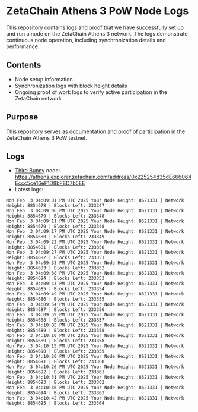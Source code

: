 # ZetaChain Athens 3 PoW Node Logs
This repository contains logs and proof that we have successfully set up and run a node on the ZetaChain Athens 3 network. The logs demonstrate continuous node operation, including synchronization details and performance.

## Contents
- Node setup information
- Synchronization logs with block height details
- Ongoing proof of work logs to verify active participation in the ZetaChain network

## Purpose
This repository serves as documentation and proof of participation in the ZetaChain Athens 3 PoW testnet.

## Logs

- [Third Bunny](https://thirdbunny.xyz/) node: https://athens.explorer.zetachain.com/address/0x225254d35dE666064Eccc5ce16eF1D8bF8D7b5EE
- Latest logs:
```
Mon Feb  3 04:09:01 PM UTC 2025 Your Node Height: 8621331 | Network Height: 8854678 | Blocks Left: 233347
Mon Feb  3 04:09:06 PM UTC 2025 Your Node Height: 8621331 | Network Height: 8854679 | Blocks Left: 233348
Mon Feb  3 04:09:11 PM UTC 2025 Your Node Height: 8621331 | Network Height: 8854679 | Blocks Left: 233348
Mon Feb  3 04:09:17 PM UTC 2025 Your Node Height: 8621331 | Network Height: 8854680 | Blocks Left: 233349
Mon Feb  3 04:09:22 PM UTC 2025 Your Node Height: 8621331 | Network Height: 8854681 | Blocks Left: 233350
Mon Feb  3 04:09:27 PM UTC 2025 Your Node Height: 8621331 | Network Height: 8854682 | Blocks Left: 233351
Mon Feb  3 04:09:33 PM UTC 2025 Your Node Height: 8621331 | Network Height: 8854683 | Blocks Left: 233352
Mon Feb  3 04:09:38 PM UTC 2025 Your Node Height: 8621331 | Network Height: 8854684 | Blocks Left: 233353
Mon Feb  3 04:09:43 PM UTC 2025 Your Node Height: 8621331 | Network Height: 8854685 | Blocks Left: 233354
Mon Feb  3 04:09:49 PM UTC 2025 Your Node Height: 8621331 | Network Height: 8854686 | Blocks Left: 233355
Mon Feb  3 04:09:54 PM UTC 2025 Your Node Height: 8621331 | Network Height: 8854687 | Blocks Left: 233356
Mon Feb  3 04:09:59 PM UTC 2025 Your Node Height: 8621331 | Network Height: 8854688 | Blocks Left: 233357
Mon Feb  3 04:10:05 PM UTC 2025 Your Node Height: 8621331 | Network Height: 8854689 | Blocks Left: 233358
Mon Feb  3 04:10:10 PM UTC 2025 Your Node Height: 8621331 | Network Height: 8854689 | Blocks Left: 233358
Mon Feb  3 04:10:15 PM UTC 2025 Your Node Height: 8621331 | Network Height: 8854690 | Blocks Left: 233359
Mon Feb  3 04:10:20 PM UTC 2025 Your Node Height: 8621331 | Network Height: 8854691 | Blocks Left: 233360
Mon Feb  3 04:10:26 PM UTC 2025 Your Node Height: 8621331 | Network Height: 8854692 | Blocks Left: 233361
Mon Feb  3 04:10:31 PM UTC 2025 Your Node Height: 8621331 | Network Height: 8854693 | Blocks Left: 233362
Mon Feb  3 04:10:36 PM UTC 2025 Your Node Height: 8621331 | Network Height: 8854694 | Blocks Left: 233363
Mon Feb  3 04:10:42 PM UTC 2025 Your Node Height: 8621331 | Network Height: 8854695 | Blocks Left: 233364
```
